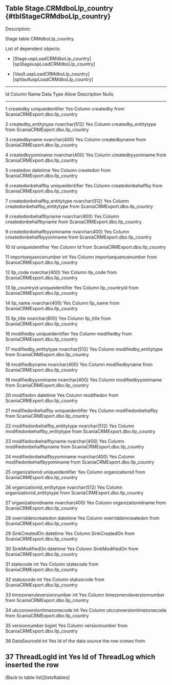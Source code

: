 Table Stage.CRMdboLlp\_country {#tblStageCRMdboLlp_country}
------------------------------

Description:

Stage table CRMdboLlp\_country.

List of dependent objects:

-   \[Stage.uspLoadCRMdboLlp\_country\]\[spStageuspLoadCRMdboLlp\_country\]

-   \[Vault.uspLoadCRMdboLlp\_country\]\[spVaultuspLoadCRMdboLlp\_country\]

  ---------------------------------------------------------------------------------------------------
  Id   Column Name                      Data Type          Allow   Description
                                                           Nulls   
  ---- -------------------------------- ------------------ ------- ----------------------------------
  1    createdby                        uniqueidentifier   Yes     Column createdby from
                                                                   ScaniaCRMExport.dbo.llp\_country

  2    createdby\_entitytype            nvarchar(512)      Yes     Column createdby\_entitytype from
                                                                   ScaniaCRMExport.dbo.llp\_country

  3    createdbyname                    nvarchar(400)      Yes     Column createdbyname from
                                                                   ScaniaCRMExport.dbo.llp\_country

  4    createdbyyominame                nvarchar(400)      Yes     Column createdbyyominame from
                                                                   ScaniaCRMExport.dbo.llp\_country

  5    createdon                        datetime           Yes     Column createdon from
                                                                   ScaniaCRMExport.dbo.llp\_country

  6    createdonbehalfby                uniqueidentifier   Yes     Column createdonbehalfby from
                                                                   ScaniaCRMExport.dbo.llp\_country

  7    createdonbehalfby\_entitytype    nvarchar(512)      Yes     Column
                                                                   createdonbehalfby\_entitytype from
                                                                   ScaniaCRMExport.dbo.llp\_country

  8    createdonbehalfbyname            nvarchar(400)      Yes     Column createdonbehalfbyname from
                                                                   ScaniaCRMExport.dbo.llp\_country

  9    createdonbehalfbyyominame        nvarchar(400)      Yes     Column createdonbehalfbyyominame
                                                                   from
                                                                   ScaniaCRMExport.dbo.llp\_country

  10   Id                               uniqueidentifier   Yes     Column Id from
                                                                   ScaniaCRMExport.dbo.llp\_country

  11   importsequencenumber             int                Yes     Column importsequencenumber from
                                                                   ScaniaCRMExport.dbo.llp\_country

  12   llp\_code                        nvarchar(400)      Yes     Column llp\_code from
                                                                   ScaniaCRMExport.dbo.llp\_country

  13   llp\_countryid                   uniqueidentifier   Yes     Column llp\_countryid from
                                                                   ScaniaCRMExport.dbo.llp\_country

  14   llp\_name                        nvarchar(400)      Yes     Column llp\_name from
                                                                   ScaniaCRMExport.dbo.llp\_country

  15   llp\_title                       nvarchar(800)      Yes     Column llp\_title from
                                                                   ScaniaCRMExport.dbo.llp\_country

  16   modifiedby                       uniqueidentifier   Yes     Column modifiedby from
                                                                   ScaniaCRMExport.dbo.llp\_country

  17   modifiedby\_entitytype           nvarchar(512)      Yes     Column modifiedby\_entitytype from
                                                                   ScaniaCRMExport.dbo.llp\_country

  18   modifiedbyname                   nvarchar(400)      Yes     Column modifiedbyname from
                                                                   ScaniaCRMExport.dbo.llp\_country

  19   modifiedbyyominame               nvarchar(400)      Yes     Column modifiedbyyominame from
                                                                   ScaniaCRMExport.dbo.llp\_country

  20   modifiedon                       datetime           Yes     Column modifiedon from
                                                                   ScaniaCRMExport.dbo.llp\_country

  21   modifiedonbehalfby               uniqueidentifier   Yes     Column modifiedonbehalfby from
                                                                   ScaniaCRMExport.dbo.llp\_country

  22   modifiedonbehalfby\_entitytype   nvarchar(512)      Yes     Column
                                                                   modifiedonbehalfby\_entitytype
                                                                   from
                                                                   ScaniaCRMExport.dbo.llp\_country

  23   modifiedonbehalfbyname           nvarchar(400)      Yes     Column modifiedonbehalfbyname from
                                                                   ScaniaCRMExport.dbo.llp\_country

  24   modifiedonbehalfbyyominame       nvarchar(400)      Yes     Column modifiedonbehalfbyyominame
                                                                   from
                                                                   ScaniaCRMExport.dbo.llp\_country

  25   organizationid                   uniqueidentifier   Yes     Column organizationid from
                                                                   ScaniaCRMExport.dbo.llp\_country

  26   organizationid\_entitytype       nvarchar(512)      Yes     Column organizationid\_entitytype
                                                                   from
                                                                   ScaniaCRMExport.dbo.llp\_country

  27   organizationidname               nvarchar(400)      Yes     Column organizationidname from
                                                                   ScaniaCRMExport.dbo.llp\_country

  28   overriddencreatedon              datetime           Yes     Column overriddencreatedon from
                                                                   ScaniaCRMExport.dbo.llp\_country

  29   SinkCreatedOn                    datetime           Yes     Column SinkCreatedOn from
                                                                   ScaniaCRMExport.dbo.llp\_country

  30   SinkModifiedOn                   datetime           Yes     Column SinkModifiedOn from
                                                                   ScaniaCRMExport.dbo.llp\_country

  31   statecode                        int                Yes     Column statecode from
                                                                   ScaniaCRMExport.dbo.llp\_country

  32   statuscode                       int                Yes     Column statuscode from
                                                                   ScaniaCRMExport.dbo.llp\_country

  33   timezoneruleversionnumber        int                Yes     Column timezoneruleversionnumber
                                                                   from
                                                                   ScaniaCRMExport.dbo.llp\_country

  34   utcconversiontimezonecode        int                Yes     Column utcconversiontimezonecode
                                                                   from
                                                                   ScaniaCRMExport.dbo.llp\_country

  35   versionnumber                    bigint             Yes     Column versionnumber from
                                                                   ScaniaCRMExport.dbo.llp\_country

  36   DataSourceId                     int                Yes     Id of the data source the row
                                                                   comes from

  37   ThreadLogId                      int                Yes     Id of ThreadLog which inserted the
                                                                   row
  ---------------------------------------------------------------------------------------------------

\[Back to table list\]\[listoftables\]
